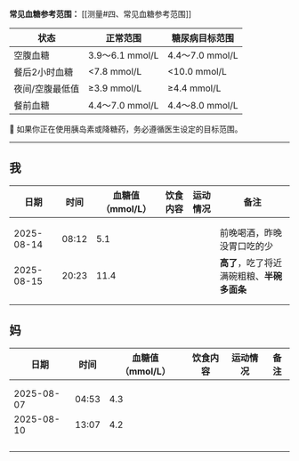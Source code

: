 **常见血糖参考范围：**
[[测量#四、常见血糖参考范围]]

| 状态       | 正常范围           | 糖尿病目标范围        |
| -------- | -------------- | -------------- |
| 空腹血糖     | 3.9～6.1 mmol/L | 4.4～7.0 mmol/L |
| 餐后2小时血糖  | <7.8 mmol/L    | <10.0 mmol/L   |
| 夜间/空腹最低值 | ≥3.9 mmol/L    | ≥4.4 mmol/L    |
| 餐前血糖     | 4.4～7.0 mmol/L | 4.4～8.0 mmol/L |
📌 如果你正在使用胰岛素或降糖药，务必遵循医生设定的目标范围。

---
## 我

| 日期         | 时间    | 血糖值（mmol/L） | 饮食内容 | 运动情况 | 备注                        |
| ---------- | ----- | ----------- | ---- | ---- | ------------------------- |
|            |       |             |      |      |                           |
|            |       |             |      |      |                           |
| 2025-08-14 | 08:12 | 5.1         |      |      | 前晚喝酒，昨晚没胃口吃的少             |
| 2025-08-15 | 20:23 | 11.4        |      |      | **高了**，吃了将近满碗粗粮、**半碗多面条** |
|            |       |             |      |      |                           |
|            |       |             |      |      |                           |


## 妈

| 日期         | 时间    | 血糖值（mmol/L） | 饮食内容 | 运动情况 | 备注  |
| ---------- | ----- | ----------- | ---- | ---- | --- |
|            |       |             |      |      |     |
|            |       |             |      |      |     |
| 2025-08-07 | 04:53 | 4.3         |      |      |     |
| 2025-08-10 | 13:07 | 4.2         |      |      |     |
|            |       |             |      |      |     |
|            |       |             |      |      |     |
|            |       |             |      |      |     |
|            |       |             |      |      |     |
